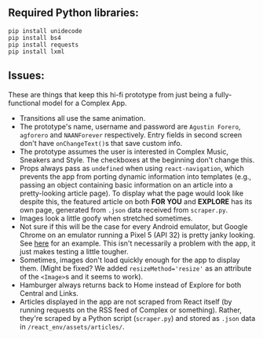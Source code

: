 ## Required Python libraries:

```
pip install unidecode
pip install bs4
pip install requests
pip install lxml
```

## Issues:

These are things that keep this hi-fi prototype from just being a fully-functional model for a Complex App.

* Transitions all use the same animation.
* The prototype's name, username and password are `Agustin Forero`, `agforero` and `NAANForever` respectively. Entry fields in second screen don't have `onChangeText()`s that save custom info.
* The prototype assumes the user is interested in Complex Music, Sneakers and Style. The checkboxes at the beginning don't change this.
* Props always pass as `undefined` when using `react-navigation`, which prevents the app from porting dynamic information into templates (e.g., passing an object containing basic information on an article into a pretty-looking article page). To display what the page would look like despite this, the featured article on both **FOR YOU** and **EXPLORE** has its own page, generated from `.json` data received from `scraper.py`.
* Images look a little goofy when stretched sometimes.
* Not sure if this will be the case for every Android emulator, but Google Chrome on an emulator running a Pixel 5 (API 32) is pretty janky looking. See [here](react_env/assets/imgs/const/chrome_jank.png) for an example. This isn't necessarily a problem with the app, it just makes testing a little tougher.
* Sometimes, images don't load quickly enough for the app to display them. (Might be fixed? We added `resizeMethod='resize'` as an attribute of the `<Image>`s and it seems to work).
* Hamburger always returns back to Home instead of Explore for both Central and Links.
* Articles displayed in the app are not scraped from React itself (by running requests on the RSS feed of Complex or something). Rather, they're scraped by a Python script (`scraper.py`) and stored as `.json` data in `/react_env/assets/articles/`.
